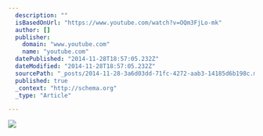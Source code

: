 ```yaml
---
  description: ""
  isBasedOnUrl: "https://www.youtube.com/watch?v=OQm3FjLo-mk"
  author: []
  publisher: 
    domain: "www.youtube.com"
    name: "youtube.com"
  datePublished: "2014-11-28T18:57:05.232Z"
  dateModified: "2014-11-28T18:57:05.232Z"
  sourcePath: "_posts/2014-11-28-3a6d03dd-71fc-4272-aab3-14185d6b198c.md"
  published: true
  _context: "http://schema.org"
  _type: "Article"

---
```

![](https://i.ytimg.com/vi_webp/JoWCsXACjIY/default.webp)